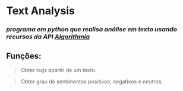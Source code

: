 # Text Analysis
### _programa em python que realisa análise em texto usando recursos da API [Algorithmia](https://algorithmia.com)_

## Funções:

> Obter tags apartir de um texto.

> Obter grau de sentimentos positivos, negativos e neutros.